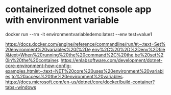 # containerized dotnet console app with environment variable
docker run --rm -it  environmentvariabledemo:latest --env test=value1

https://docs.docker.com/engine/reference/commandline/run/#:~:text=Set%20environment%20variables%20(%2De,env%2C%20%2D%2Denv%2Dfile)&text=When%20running%20the%20command%2C%20the,be%20set%20in%20the%20container.
https://enlabsoftware.com/development/dotnet-core-environment-how-config-examples.html#:~:text=NET%20core%20uses%20environment%20variables,to%20access%20the%20environment%20variables.
https://docs.microsoft.com/en-us/dotnet/core/docker/build-container?tabs=windows